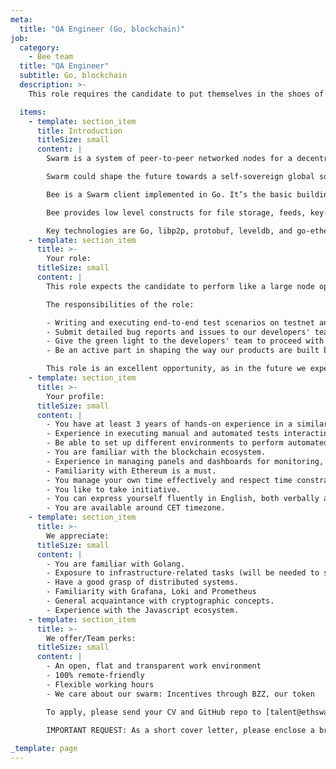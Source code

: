 ```yaml
---
meta:
  title: "QA Engineer (Go, blockchain)"
job:
  category:
    - Bee team
  title: "QA Engineer"
  subtitle: Go, blockchain
  description: >-
    This role requires the candidate to put themselves in the shoes of a large node operator for the purpose of conducting tests and understanding the perspective of node operators. The candidate should have experience in a similar QA role, possess coding skills, and have an interest in DevOps-related tasks.

  items:
    - template: section_item
      title: Introduction
      titleSize: small
      content: |
        Swarm is a system of peer-to-peer networked nodes for a decentralised storage and communication service.

        Swarm could shape the future towards a self-sovereign global society and permissionless open markets. On Swarm, applications run autonomously yet securely in a planetary-scale deployment and execution environment.

        Bee is a Swarm client implemented in Go. It’s the basic building block for the Swarm Network.

        Bee provides low level constructs for file storage, feeds, key-value stores and untraceable communication, through solid, well-tested code delivered in an agile manner.

        Key technologies are Go, libp2p, protobuf, leveldb, and go-ethereum, as well as various cryptographic libraries.
    - template: section_item
      title: >-
        Your role:
      titleSize: small
      content: |
        This role expects the candidate to perform like a large node operator in order to perform testing and get in the shoes of the node operators. This requires the candidate to have experience in a similar QA position and also have an interest in DevOps-related area. However, we consider motivation and taking initiative as the most important aspects the ideal candidate could have.

        The responsibilities of the role:

        - Writing and executing end-to-end test scenarios on testnet and mainnet in order to assure performance and reliability.
        - Submit detailed bug reports and issues to our developers' team.
        - Give the green light to the developers' team to proceed with a release.
        - Be an active part in shaping the way our products are built by analyzing how functionality, user experience and performance could be improved.

        This role is an excellent opportunity, as in the future we expect the QA team to grow and therefore this role could open the possibility of becoming the QA team lead.
    - template: section_item
      title: >-
        Your profile:
      titleSize: small
      content: |
        - You have at least 3 years of hands-on experience in a similar position.
        - Experience in executing manual and automated tests interacting with the API.
        - Be able to set up different environments to perform automated testing on them.
        - You are familiar with the blockchain ecosystem.
        - Experience in managing panels and dashboards for monitoring,
        - Familiarity with Ethereum is a must.
        - You manage your own time effectively and respect time constraints.
        - You like to take initiative.
        - You can express yourself fluently in English, both verbally and in writing.
        - You are available around CET timezone.
    - template: section_item
      title: >-
        We appreciate:
      titleSize: small
      content: |
        - You are familiar with Golang.
        - Exposure to infrastructure-related tasks (will be needed to set up environments).
        - Have a good grasp of distributed systems.
        - Familiarity with Grafana, Loki and Prometheus
        - General acquaintance with cryptographic concepts.
        - Experience with the Javascript ecosystem.
    - template: section_item
      title: >-
        We offer/Team perks:
      titleSize: small
      content: |
        - An open, flat and transparent work environment
        - 100% remote-friendly
        - Flexible working hours
        - We care about our swarm: Incentives through BZZ, our token

        To apply, please send your CV and GitHub repo to [talent@ethswarm.org](talent@ethswarm.org "talent@ethswarm.org").
        
        IMPORTANT REQUEST: As a short cover letter, please enclose a brief summary of your relevant experience with us. We're particularly interested in hearing about your background with distributed architectures, p2p systems, and ideally blockchain.

_template: page
---
```

